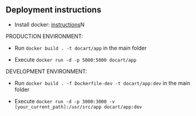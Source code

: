 ## Deployment instructions

- Install docker: [instructions](https://docs.docker.com/engine/installation/)N

PRODUCTION ENVIRONMENT:

- Run `docker build . -t docart/app` in the main folder

- Execute `docker run -d -p 5000:5000 docart/app`

DEVELOPMENT ENVIRONMENT:

- Run `docker build . -f Dockerfile-dev -t docart/app:dev` in the main folder

- Execute `docker run -d -p 3000:3000 -v [your_current_path]:/usr/src/app docart/app:dev`

